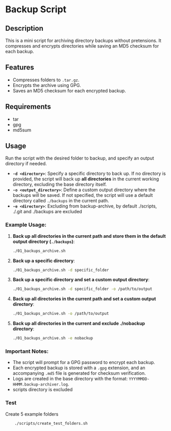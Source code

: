 # Backup Script

## Description
This is a mini script for archiving directory backups without pretensions. It compresses and encrypts directories while saving an MD5 checksum for each backup.

## Features
- Compresses folders to `.tar.gz`.
- Encrypts the archive using GPG.
- Saves an MD5 checksum for each encrypted backup.

## Requirements
- tar
- gpg
- md5sum

## Usage
Run the script with the desired folder to backup, and specify an output directory if needed.

- **`-d <directory>`**: Specify a specific directory to back up. If no directory is provided, the script will back up **all directories** in the current working directory, excluding the base directory itself.
- **`-o <output_directory>`**: Define a custom output directory where the backups will be saved. If not specified, the script will use a default directory called `./backups` in the current path.
- **`-e <directory>`**: Excluding from backup-archive, by default ./scripts, ./.git and ./backups are excluded

### Example Usage:

1. **Back up all directories in the current path and store them in the default output directory (`./backups`)**:
   ```bash
   ./01_backups_archive.sh
   ```

2. **Back up a specific directory**:
   ```bash
   ./01_backups_archive.sh -d specific_folder
   ```

3. **Back up a specific directory and set a custom output directory**:
   ```bash
   ./01_backups_archive.sh -d specific_folder -o /path/to/output
   ```

4. **Back up all directories in the current path and set a custom output directory**:
   ```bash
   ./01_backups_archive.sh -o /path/to/output
   ```

5. **Back up all directories in the current and exclude ./nobackup directory**:
   ```bash
   ./01_backups_archive.sh -e nobackup
   ```

### Important Notes:
- The script will prompt for a GPG password to encrypt each backup.
- Each encrypted backup is stored with a `.gpg` extension, and an accompanying `.md5` file is generated for checksum verification.
- Logs are created in the base directory with the format: `YYYYMMDD-HHMM.backup-archiver.log`.
- scripts directory is excluded

### Test
Create 5 example folders

```bash
    ./scripts/create_test_folders.sh
```
